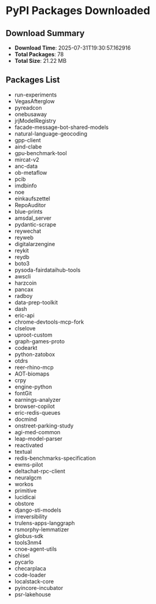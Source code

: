 # PyPI Packages Downloaded

## Download Summary
- **Download Time**: 2025-07-31T19:30:57.162916
- **Total Packages**: 78
- **Total Size**: 21.22 MB

## Packages List
- run-experiments
- VegasAfterglow
- pyreadcon
- onebusaway
- jrjModelRegistry
- facade-message-bot-shared-models
- natural-language-geocoding
- gpp-client
- aind-clabe
- gpu-benchmark-tool
- mircat-v2
- anc-data
- ob-metaflow
- pcib
- imdbinfo
- noe
- einkaufszettel
- RepoAuditor
- blue-prints
- amsdal_server
- pydantic-scrape
- reywechat
- reyweb
- digitalarzengine
- reykit
- reydb
- boto3
- pysoda-fairdataihub-tools
- awscli
- harzcoin
- pancax
- radboy
- data-prep-toolkit
- dash
- eric-api
- chrome-devtools-mcp-fork
- clselove
- uproot-custom
- graph-games-proto
- codearkt
- python-zatobox
- otdrs
- reer-rhino-mcp
- AOT-biomaps
- crpy
- engine-python
- fontGit
- earnings-analyzer
- browser-copilot
- eric-redis-queues
- docmind
- onstreet-parking-study
- agi-med-common
- leap-model-parser
- reactivated
- textual
- redis-benchmarks-specification
- ewms-pilot
- deltachat-rpc-client
- neuralgcm
- workos
- primitive
- lucidicai
- obstore
- django-sti-models
- irreversibility
- trulens-apps-langgraph
- rsmorphy-lemmatizer
- globus-sdk
- tools3nm4
- cnoe-agent-utils
- chisel
- pycarlo
- checarplaca
- code-loader
- localstack-core
- pyincore-incubator
- psr-lakehouse
